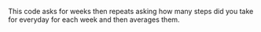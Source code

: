 This code asks for weeks then repeats asking how many steps did you take for everyday for each week and then averages them.

